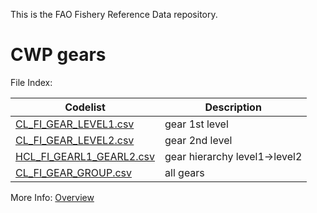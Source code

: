 This is the FAO Fishery Reference Data repository.

CWP gears
==

File Index:

| Codelist | Description |
| -------- | ----------- |
| [CL_FI_GEAR_LEVEL1.csv](./CL_FI_GEAR_LEVEL1.csv) | gear 1st level |
| [CL_FI_GEAR_LEVEL2.csv](./CL_FI_GEAR_LEVEL2.csv) | gear 2nd level |
| [HCL_FI_GEARL1_GEARL2.csv](./HCL_FI_GEARL1_GEARL2.csv) | gear hierarchy level1->level2 |
| [CL_FI_GEAR_GROUP.csv](.CL_FI_GEAR_GROUP.csv) | all gears |

More Info: [Overview](../ReadMe.md)